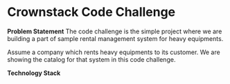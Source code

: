 # Crownstack Code Challenge

**Problem Statement**
The code challenge is the simple project where we are building a part of sample rental management system for heavy equipments.

Assume a company which rents heavy equipments to its customer. We are showing the catalog for that system in this code challenge.

**Technology Stack**